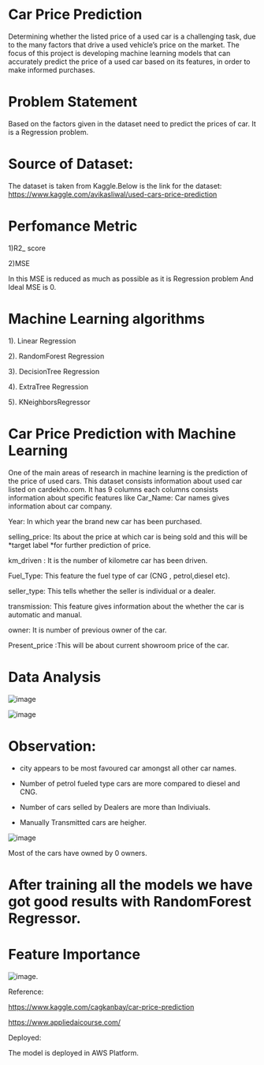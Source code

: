 # Car Price Prediction

Determining whether the listed price of a used car is a challenging task, due to the many factors that drive a used vehicle’s price on the market. The focus of this project is developing machine learning models that can accurately predict the price of a used car based on its features, in order to make informed purchases.

# Problem Statement

Based on the factors given in the dataset need to predict the prices of car. It is a Regression problem.

# Source of Dataset:

The dataset is taken from Kaggle.Below is the link for the dataset:
https://www.kaggle.com/avikasliwal/used-cars-price-prediction

# Perfomance Metric

1)R2_ score

2)MSE

In this MSE is reduced as much as possible as it is Regression problem And Ideal MSE is 0.

# Machine Learning algorithms 

1). Linear Regression

2). RandomForest Regression

3). DecisionTree Regression

4). ExtraTree Regression

5). KNeighborsRegressor

# Car Price Prediction with Machine Learning

One of the main areas of research in machine learning is the prediction of the price of used cars. This dataset consists information about used car listed on cardekho.com. It has 9 columns each columns consists information about specific features like Car_Name: Car names gives information about car company.

Year: In which year the brand new car has been purchased.

selling_price: Its about the price at which car is being sold and this will be *target label *for further prediction of price.

km_driven : It is the number of kilometre car has been driven.

Fuel_Type: This feature the fuel type of car (CNG , petrol,diesel etc).

seller_type: This tells whether the seller is individual or a dealer.

transmission: This feature gives information about the whether the car is automatic and manual.

owner: It is number of previous owner of the car.

Present_price :This will be about current showroom price of the car.

# Data Analysis

![image](https://user-images.githubusercontent.com/74994512/134683295-f6f5ab25-4934-4a83-9364-0fa2f4e149b0.png)





![image](https://user-images.githubusercontent.com/74994512/134684418-06f0c5d2-dc0c-4e50-bb56-ea1d0c980e4e.png)

# Observation:

*   city appears to be most favoured car amongst all other car names.
  
*   Number of petrol fueled type cars are more compared to diesel and CNG.
  
*   Number of cars selled by Dealers are more than Indiviuals.

*   Manually Transmitted cars are heigher.

![image](https://user-images.githubusercontent.com/74994512/134684781-b6f37f85-28a9-45e3-a22e-da74927dcd60.png)





  Most of the cars have owned by 0 owners.
  
  # After training all the models we have got good results with RandomForest Regressor.
  
  # Feature Importance
  
  ![image](https://user-images.githubusercontent.com/74994512/134687914-e04272b6-189e-4bdf-a806-923a904948c0.png).
  
  
  
  
  
  Reference: 
  
  https://www.kaggle.com/cagkanbay/car-price-prediction
  
  https://www.appliedaicourse.com/

Deployed:

The model is deployed in AWS Platform.



